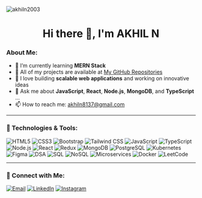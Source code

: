   <p align="left"> <img src="https://komarev.com/ghpvc/?username=akhiln2003&label=Profile%20views&color=0e75b6&style=flat" alt="akhiln2003" /> </p>
<h1 align="center">Hi there 👋, I'm AKHIL N</h1>


###  About Me:

- 🔭 I’m currently learning **MERN Stack**
- 🌱 All of my projects are available at [My GitHub Repositories](https://github.com/akhiln2003?tab=repositories)
- 🚀 I love building **scalable web applications** and working on innovative ideas
- 💬 Ask me about **JavaScript**, **React**, **Node.js**, **MongoDB**, and **TypeScript** ...
- 📫 How to reach me: [akhiln8137@gmail.com](mailto:akhiln8137@gmail.com)

---

### 🚀 Technologies & Tools:
<p align="left">
  <img src="https://img.shields.io/badge/HTML5-E34F26?style=for-the-badge&logo=html5&logoColor=white" alt="HTML5" />
  <img src="https://img.shields.io/badge/CSS3-1572B6?style=for-the-badge&logo=css3&logoColor=white" alt="CSS3" />
  <img src="https://img.shields.io/badge/Bootstrap-563D7C?style=for-the-badge&logo=bootstrap&logoColor=white" alt="Bootstrap" />
  <img src="https://img.shields.io/badge/Tailwind_CSS-38B2AC?style=for-the-badge&logo=tailwind-css&logoColor=white" alt="Tailwind CSS" />
  <img src="https://img.shields.io/badge/JavaScript-323330?style=for-the-badge&logo=javascript&logoColor=F7DF1E" alt="JavaScript" />
  <img src="https://img.shields.io/badge/TypeScript-007ACC?style=for-the-badge&logo=typescript&logoColor=white" alt="TypeScript" />
  <img src="https://img.shields.io/badge/Node.js-339933?style=for-the-badge&logo=nodedotjs&logoColor=white" alt="Node.js" />
  <img src="https://img.shields.io/badge/React-20232A?style=for-the-badge&logo=react&logoColor=61DAFB" alt="React" />
  <img src="https://img.shields.io/badge/Redux-764ABC?style=for-the-badge&logo=redux&logoColor=white" alt="Redux" />
  <img src="https://img.shields.io/badge/MongoDB-4EA94B?style=for-the-badge&logo=mongodb&logoColor=white" alt="MongoDB" />
  <img src="https://img.shields.io/badge/PostgreSQL-336791?style=for-the-badge&logo=postgresql&logoColor=white" alt="PostgreSQL" />
  <img src="https://img.shields.io/badge/Kubernetes-326CE5?style=for-the-badge&logo=kubernetes&logoColor=white" alt="Kubernetes" />
  <img src="https://img.shields.io/badge/Figma-F24E1E?style=for-the-badge&logo=figma&logoColor=white" alt="Figma" />
  <img src="https://img.shields.io/badge/Data_Structures_and_Algorithms-ff6f61?style=for-the-badge&logo=codeforces&logoColor=white" alt="DSA" />
  <img src="https://img.shields.io/badge/SQL-4479A1?style=for-the-badge&logo=MySQL&logoColor=white" alt="SQL" />
  <img src="https://img.shields.io/badge/NoSQL-E12C9C?style=for-the-badge&logo=mongodb&logoColor=white" alt="NoSQL" />
  <img src="https://img.shields.io/badge/Microservices-5E60CE?style=for-the-badge&logo=microservices&logoColor=white" alt="Microservices" />
  <img src="https://img.shields.io/badge/Docker-2496ED?style=for-the-badge&logo=docker&logoColor=white" alt="Docker" />
  <img src="https://img.shields.io/badge/LeetCode-F9C94C?style=for-the-badge&logo=leetcode&logoColor=white" alt="LeetCode" />
</p>



---

### 🔗 Connect with Me:
<p align="left">
  <a href="mailto:akhiln8137@gmail.com"><img src="https://img.shields.io/badge/Email-D14836?style=for-the-badge&logo=gmail&logoColor=white" alt="Email" /></a>
  <a href="https://www.linkedin.com/in/n-akhil/"><img src="https://img.shields.io/badge/LinkedIn-0A66C2?style=for-the-badge&logo=linkedin&logoColor=white" alt="LinkedIn" /></a>
  <a href="https://www.instagram.com/akh_.i1"><img src="https://img.shields.io/badge/Instagram-E4405F?style=for-the-badge&logo=instagram&logoColor=white" alt="Instagram" /></a>
</p>
